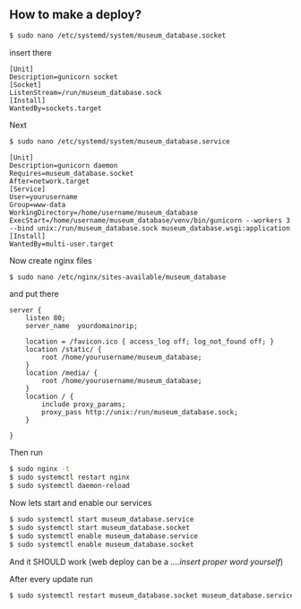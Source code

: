 ## How to make a deploy?
```sh
$ sudo nano /etc/systemd/system/museum_database.socket
```
insert there
```
[Unit]
Description=gunicorn socket
[Socket]
ListenStream=/run/museum_database.sock
[Install]
WantedBy=sockets.target
```

Next
```sh 
$ sudo nano /etc/systemd/system/museum_database.service
```

```
[Unit]
Description=gunicorn daemon
Requires=museum_database.socket
After=network.target
[Service]
User=yourusername
Group=www-data
WorkingDirectory=/home/username/museum_database
ExecStart=/home/username/museum_database/venv/bin/gunicorn --workers 3 --bind unix:/run/museum_database.sock museum_database.wsgi:application
[Install]
WantedBy=multi-user.target
```

Now create nginx files
```sh
$ sudo nano /etc/nginx/sites-available/museum_database
```
and put there
```
server {
    listen 80;
    server_name  yourdomainorip;

    location = /favicon.ico { access_log off; log_not_found off; }
    location /static/ {
        root /home/yourusername/museum_database;
    }
    location /media/ {
        root /home/yourusername/museum_database;
    }
    location / {
        include proxy_params;
        proxy_pass http://unix:/run/museum_database.sock;
    }

}
```
Then run
```sh 
$ sudo nginx -t
$ sudo systemctl restart nginx
$ sudo systemctl daemon-reload
```
Now lets start and enable our services
```sh
$ sudo systemctl start museum_database.service
$ sudo systemctl start museum_database.socket
$ sudo systemctl enable museum_database.service
$ sudo systemctl enable museum_database.socket
```
And it SHOULD work (web deploy can be a *....insert proper word yourself*)

After every update run
```sh
$ sudo systemctl restart museum_database.socket museum_database.service
```